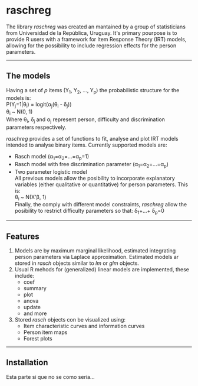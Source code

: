 # raschreg

The library _raschreg_ was created an mantained by a group of statisticians from Universidad de la República, Uruguay. It's primary pourpose is to provide R users with a framework for Item Response Theory (IRT) models, allowing for the possibility to include regression effects for the person parameters.   
***
## The models
Having a set of _p_ items (Y<sub>1</sub>, Y<sub>2</sub>, ..., Y<sub>p</sub>) the probabilistic structure for the models is:   
P(Y<sub>j</sub>=1|&theta;<sub>i</sub>) = logit(&alpha;<sub>j</sub>(&theta;<sub>i</sub> - &delta;<sub>j</sub>))   
&theta;<sub>i</sub> ~ N(0, 1)   
Where &theta;<sub>i</sub>, &delta;<sub>j</sub> and &alpha;<sub>j</sub> represent person, difficulty and discrimination parameters respectively.

_raschreg_ provides a set of functions to fit, analyse and plot IRT models intended to analyse binary items. Currently supported models are:   
* Rasch model (&alpha;<sub>1</sub>=&alpha;<sub>2</sub>=...=&alpha;<sub>p</sub>=1)
* Rasch model with free discrimination parameter (&alpha;<sub>1</sub>=&alpha;<sub>2</sub>=...=&alpha;<sub>p</sub>)
* Two parameter logistic model   
All previous models allow the posibility to incorporate explanatory variables (either qualitative or quantitative) for person parameters. This is:   
&theta;<sub>i</sub> ~ N(X'&beta;, 1)   
Finally, the comply with different model constraints, _raschreg_ allow the posibility to restrict difficulty parameters so that:  &delta;<sub>1</sub>+...+ &delta;<sub>p</sub>=0
***
## Features
1. Models are by maximum marginal likelihood, estimated integrating person parameters via Laplace approximation. Estimated models ar stored in _rasch_ objects similar to _lm_ or _glm_ objects.   
2. Usual R mehods for (generalized) linear models are implemented, these include:   
    * coef
    * summary
    * plot
    * anova
    * update
    * and more
3. Stored _rasch_ objects con be visualized using:
    * Item characteristic curves and information curves
    * Person item maps
    * Forest plots
***
## Installation
Esta parte si que no se como sería...
